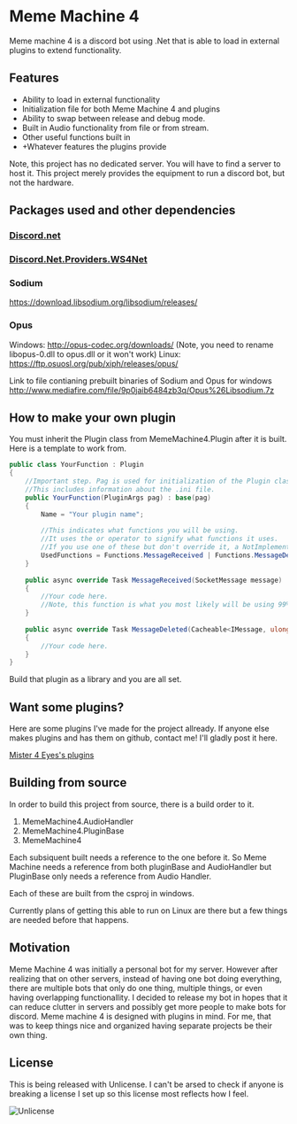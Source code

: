 # Meme Machine 4
Meme machine 4 is a discord bot using .Net that is able to load in external plugins to extend functionality.

## Features
- Ability to load in external functionality 
- Initialization file for both Meme Machine 4 and plugins
- Ability to swap between release and debug mode.
- Built in Audio functionality from file or from stream.
- Other useful functions built in
- +Whatever features the plugins provide

Note, this project has no dedicated server. You will have to find a server to host it.
This project merely provides the equipment to run a discord bot, but not the hardware.

## Packages used and other dependencies
### [Discord.net](https://www.nuget.org/packages/Discord.Net)
### [Discord.Net.Providers.WS4Net](https://www.nuget.org/packages/Discord.Net.Providers.WS4Net/)
### Sodium
https://download.libsodium.org/libsodium/releases/
### Opus
Windows:
http://opus-codec.org/downloads/
(Note, you need to rename libopus-0.dll to opus.dll or it won't work)
Linux:
https://ftp.osuosl.org/pub/xiph/releases/opus/

Link to file contianing prebuilt binaries of Sodium and Opus for windows http://www.mediafire.com/file/9p0jaib6484zb3q/Opus%26Libsodium.7z

## How to make your own plugin
You must inherit the Plugin class from MemeMachine4.Plugin after it is built.
Here is a template to work from.
```csharp
public class YourFunction : Plugin
{
    //Important step. Pag is used for initialization of the Plugin class, but can also be intercepted.
    //This includes information about the .ini file.
    public YourFunction(PluginArgs pag) : base(pag)
    {
        Name = "Your plugin name";
        
        //This indicates what functions you will be using.
        //It uses the or operator to signify what functions it uses.
        //If you use one of these but don't override it, a NotImplementedException will be thrown.
        UsedFunctions = Functions.MessageReceived | Functions.MessageDeleted;
    }
    
    public async override Task MessageReceived(SocketMessage message)
    {
        //Your code here.
        //Note, this function is what you most likely will be using 99% of the time.
    }
    
    public async override Task MessageDeleted(Cacheable<IMessage, ulong> messageCach, ISocketMessageChannel message)
    {
        //Your code here.
    }
}
```
Build that plugin as a library and you are all set.

## Want some plugins?
Here are some plugins I've made for the project allready.
If anyone else makes plugins and has them on github, contact me! I'll gladly post it here.

[Mister 4 Eyes's plugins](https://github.com/Mister4Eyes/MM4-Plugins)

## Building from source
In order to build this project from source, there is a build order to it.
1. MemeMachine4.AudioHandler
2. MemeMachine4.PluginBase
3. MemeMachine4

Each subsiquent built needs a reference to the one before it. So Meme Machine needs a reference from both pluginBase and AudioHandler but PluginBase only needs a reference from Audio Handler.

Each of these are built from the csproj in windows.

Currently plans of getting this able to run on Linux are there but a few things are needed before that happens.

## Motivation
Meme Machine 4 was initially a personal bot for my server.
However after realizing that on other servers, instead of having one bot doing everything, there are multiple bots that only do one thing, multiple things, or even having overlapping functionallity. I decided to release my bot in hopes that it can reduce clutter in servers and possibly get more people to make bots for discord.
Meme machine 4 is designed with plugins in mind. For me, that was to keep things nice and organized having separate projects be their own thing.

## License
This is being released with Unlicense.
I can't be arsed to check if anyone is breaking a license I set up so this license most reflects how I feel.

![Unlicense]

[Unlicense]: https://commons.wikimedia.org/wiki/File%3APD-icon.svg "Here is the pretty picture you asked for."
